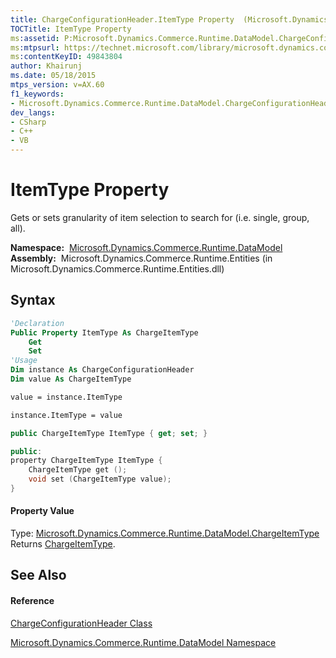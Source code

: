 ```yaml
---
title: ChargeConfigurationHeader.ItemType Property  (Microsoft.Dynamics.Commerce.Runtime.DataModel)
TOCTitle: ItemType Property
ms:assetid: P:Microsoft.Dynamics.Commerce.Runtime.DataModel.ChargeConfigurationHeader.ItemType
ms:mtpsurl: https://technet.microsoft.com/library/microsoft.dynamics.commerce.runtime.datamodel.chargeconfigurationheader.itemtype(v=AX.60)
ms:contentKeyID: 49843804
author: Khairunj
ms.date: 05/18/2015
mtps_version: v=AX.60
f1_keywords:
- Microsoft.Dynamics.Commerce.Runtime.DataModel.ChargeConfigurationHeader.ItemType
dev_langs:
- CSharp
- C++
- VB
---
```


# ItemType Property

Gets or sets granularity of item selection to search for (i.e. single, group, all).

**Namespace:**  [Microsoft.Dynamics.Commerce.Runtime.DataModel](microsoft-dynamics-commerce-runtime-datamodel-namespace.md)  
**Assembly:**  Microsoft.Dynamics.Commerce.Runtime.Entities (in Microsoft.Dynamics.Commerce.Runtime.Entities.dll)

## Syntax

``` vb
'Declaration
Public Property ItemType As ChargeItemType
    Get
    Set
'Usage
Dim instance As ChargeConfigurationHeader
Dim value As ChargeItemType

value = instance.ItemType

instance.ItemType = value
```

``` csharp
public ChargeItemType ItemType { get; set; }
```

``` c++
public:
property ChargeItemType ItemType {
    ChargeItemType get ();
    void set (ChargeItemType value);
}
```

#### Property Value

Type: [Microsoft.Dynamics.Commerce.Runtime.DataModel.ChargeItemType](chargeitemtype-enumeration-microsoft-dynamics-commerce-runtime-datamodel.md)  
Returns [ChargeItemType](chargeitemtype-enumeration-microsoft-dynamics-commerce-runtime-datamodel.md).  

## See Also

#### Reference

[ChargeConfigurationHeader Class](chargeconfigurationheader-class-microsoft-dynamics-commerce-runtime-datamodel.md)

[Microsoft.Dynamics.Commerce.Runtime.DataModel Namespace](microsoft-dynamics-commerce-runtime-datamodel-namespace.md)

